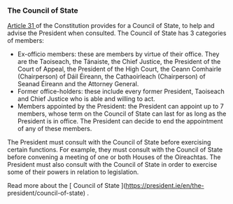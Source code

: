###  The Council of State

[ Article 31 ](https://www.irishstatutebook.ie/eli/cons/en/html#part9) of the
Constitution provides for a Council of State, to help and advise the President
when consulted. The Council of State has 3 categories of members:

  * Ex-officio members: these are members by virtue of their office. They are the Taoiseach, the Tánaiste, the Chief Justice, the President of the Court of Appeal, the President of the High Court, the Ceann Comhairle (Chairperson) of Dáil Éireann, the Cathaoirleach (Chairperson) of Seanad Éireann and the Attorney General. 
  * Former office-holders: these include every former President, Taoiseach and Chief Justice who is able and willing to act. 
  * Members appointed by the President: the President can appoint up to 7 members, whose term on the Council of State can last for as long as the President is in office. The President can decide to end the appointment of any of these members. 

The President must consult with the Council of State before exercising certain
functions. For example, they must consult with the Council of State before
convening a meeting of one or both Houses of the Oireachtas. The President
must also consult with the Council of State in order to exercise some of their
powers in relation to legislation.

Read more about the [ Council of State ](https://president.ie/en/the-
president/council-of-state) .  
